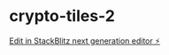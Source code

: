 # crypto-tiles-2

[Edit in StackBlitz next generation editor ⚡️](https://stackblitz.com/~/github.com/agmoreir/crypto-tiles-2)